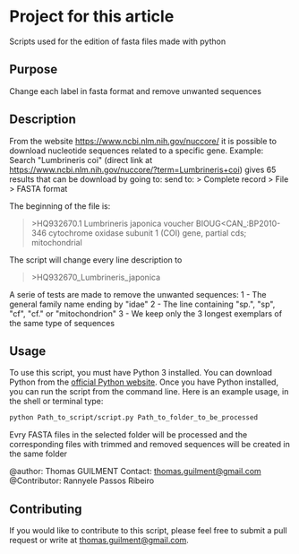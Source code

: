 # Project for this article
Scripts used for the edition of fasta files made with python

## Purpose
Change each label in fasta format and remove unwanted sequences

## Description 
From the website https://www.ncbi.nlm.nih.gov/nuccore/ it is possible to download nucleotide sequences related to a specific gene.
Example: Search "Lumbrineris coi" (direct link at https://www.ncbi.nlm.nih.gov/nuccore/?term=Lumbrineris+coi)
gives 65 results that can be download by going to:
send to: > Complete record > File > FASTA format

The beginning of the file is:
>\>HQ932670.1 Lumbrineris japonica voucher BIOUG<CAN_:BP2010-346 cytochrome oxidase subunit 1 (COI) gene, partial cds; mitochondrial

The script will change every line description to
>\>HQ932670_Lumbrineris_japonica

A serie of tests are made to remove the unwanted sequences:
1 - The general family name ending by "idae"
2 - The line containing "sp.", "sp", "cf", "cf." or "mitochondrion"
3 - We keep only the 3 longest exemplars of the same type of sequences

## Usage

To use this script, you must have Python 3 installed. You can download Python from the [official Python website](https://www.python.org/downloads/).
Once you have Python installed, you can run the script from the command line. Here is an example usage, in the shell or terminal type:

```bash
python Path_to_script/script.py Path_to_folder_to_be_processed
```

Evry FASTA files in the selected folder will be processed and the corresponding files with trimmed and removed sequences will be created in the same folder

@author: Thomas GUILMENT
Contact: thomas.guilment@gmail.com
@Contributor: Rannyele Passos Ribeiro

## Contributing
If you would like to contribute to this script, please feel free to submit a pull request or write at thomas.guilment@gmail.com.


